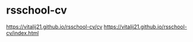 # rsschool-cv
https://vitalij21.github.io/rsschool-cv/cv
https://vitalij21.github.io/rsschool-cv/index.html
